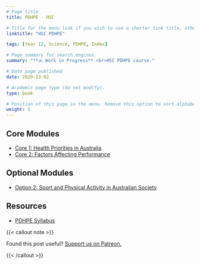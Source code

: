 ```yaml
---
# Page title
title: PDHPE - HSC

# Title for the menu link if you wish to use a shorter link title, otherwise remove this option.
linktitle: "HSC PDHPE"

tags: [Year 12, Science, PDHPE, Index]

# Page summary for search engines.
summary: "**🔜 Work in Progress** <br>HSC PDHPE course."

# Date page published
date: 2020-13-02

# Academic page type (do not modify).
type: book

# Position of this page in the menu. Remove this option to sort alphabetically.
weight: 1
---
```


## Core Modules

- [Core 1: Health Priorities in Australia](core-1/)
- [Core 2: Factors Affecting Performance](core-2/)

## Optional Modules

- [Option 2: Sport and Physical Activity in Australian Society](option-2/)

## Resources

- [PDHPE Syllabus](/nesa/218e2038-fb2e-423e-bda2-02cad4f7ad14/pdhpe-st6-syl-from2010+PDHPE.pdf?MOD=AJPERES&CVID=)

{{< callout note >}}

Found this post useful? [Support us on Patreon.](https://patreon.com/hscone/)

{{< /callout >}}
